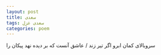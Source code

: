 ```yaml
---
layout: post
title: سعدی
tags: سعدی غزل
categories: poem
---
```


سروبالای کمان ابرو اگر تیر زند / عاشق آنست که بر دیده نهد پیکان را
